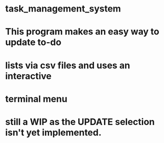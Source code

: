 # task_management_system
# This program makes an easy way to update to-do
# lists via csv files and uses an interactive
# terminal menu
# still a WIP as the UPDATE selection isn't yet implemented.
